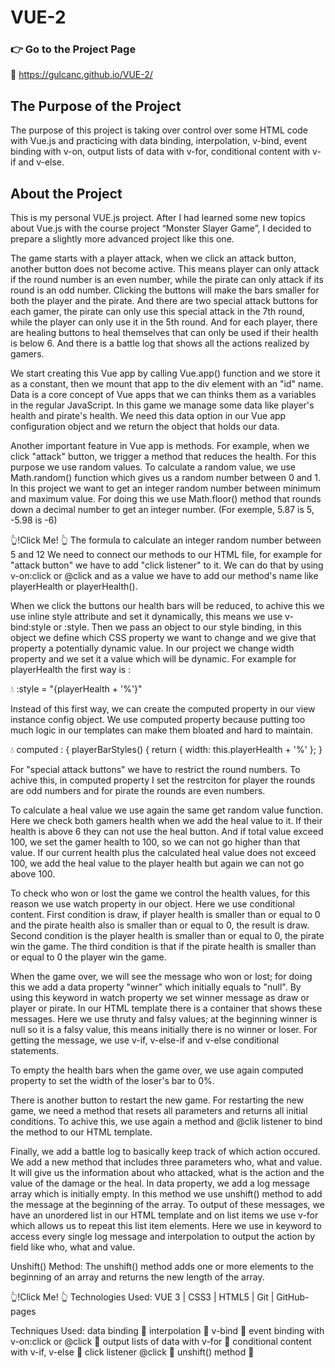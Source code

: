 # VUE-2
### :point_right: Go to the Project Page
📌 https://gulcanc.github.io/VUE-2/

## The Purpose of the Project
The purpose of this project is taking over control over some HTML code with Vue.js and practicing with data binding, interpolation, v-bind, event binding with v-on, output lists of data with v-for, conditional content with v-if and v-else.


## About the Project
This is my personal VUE.js project. After I had learned some new topics about Vue.js with the course project “Monster Slayer Game”, I decided to prepare a slightly more advanced project like this one. 

The game starts with a player attack, when we click an attack button, another button does not become active. This means player can only attack if the round number is an even number, while the pirate can only attack if its round is an odd number. Clicking the buttons will make the bars smaller for both the player and the pirate. And there are two special attack buttons for each gamer, the pirate can only use this special attack in the 7th round, while the player can only use it in the 5th round. And for each player, there are healing buttons to heal themselves that can only be used if their health is below 6. And there is a battle log that shows all the actions realized by gamers. 

We start creating this Vue app by calling Vue.app() function and we store it as a constant, then we mount that app to the div element with an "id" name. Data is a core concept of Vue apps that we can thinks them as a variables in the regular JavaScript. In this game we manage some data like player's health and pirate's health. We need this data option in our Vue app configuration object and we return the object that holds our data.

Another important feature in Vue app is methods. For example, when we click "attack" button, we trigger a method that reduces the health. For this purpose we use random values. To calculate a random value, we use Math.random() function which gives us a random number between 0 and 1. In this project we want to get an integer random number between minimum and maximum value. For doing this we use Math.floor() method that rounds down a decimal number to get an integer number. (For exemple, 5.87 is 5, -5.98 is -6)

👆!Click Me! 👆 The formula to calculate an integer random number between 5 and 12
We need to connect our methods to our HTML file, for example for "attack button" we have to add "click listener" to it. We can do that by using v-on:click or @click and as a value we have to add our method's name like playerHealth or playerHealth().

When we click the buttons our health bars will be reduced, to achive this we use inline style attribute and set it dynamically, this means we use v-bind:style or :style. Then we pass an object to our style binding, in this object we define which CSS property we want to change and we give that property a potentially dynamic value. In our project we change width property and we set it a value which will be dynamic. For example for playerHealth the first way is :

💧 :style = "{playerHealth + '%'}"

Instead of this first way, we can create the computed property in our view instance config object. We use computed property because putting too much logic in our templates can make them bloated and hard to maintain.

💧 computed : { playerBarStyles() { return { width: this.playerHealth + '%' }; }

For "special attack buttons" we have to restrict the round numbers. To achive this, in computed property I set the restrciton for player the rounds are odd numbers and for pirate the rounds are even numbers. 

To calculate a heal value we use again the same get random value function. Here we check both gamers health when we add the heal value to it. If their health is above 6 they can not use the heal button. And if total value exceed 100, we set the gamer health to 100, so we can not go higher than that value. If our current health plus the calculated heal value does not exceed 100, we add the heal value to the player health but again we can not go above 100.

To check who won or lost the game we control the health values, for this reason we use watch property in our object. Here we use conditional content. First condition is draw, if player health is smaller than or equal to 0 and the pirate health also is smaller than or equal to 0, the result is draw. Second condition is the player health is smaller than or equal to 0, the pirate win the game. The third condition is that if the pirate health is smaller than or equal to 0 the player win the game.

When the game over, we will see the message who won or lost; for doing this we add a data property "winner" which initially equals to "null". By using this keyword in watch property we set winner message as draw or player or pirate. In our HTML template there is a container that shows these messages. Here we use thruty and falsy values; at the beginning winner is null so it is a falsy value, this means initially there is no winner or loser. For getting the message, we use v-if, v-else-if and v-else conditional statements.

To empty the health bars when the game over, we use again computed property to set the width of the loser's bar to 0%.

There is another button to restart the new game. For restarting the new game, we need a method that resets all parameters and returns all initial conditions. To achive this, we use again a method and @clik listener to bind the method to our HTML template.

Finally, we add a battle log to basically keep track of which action occured. We add a new method that includes three parameters who, what and value. It will give us the information about who attacked, what is the action and the value of the damage or the heal. In data property, we add a log message array which is initially empty. In this method we use unshift() method to add the message at the beginning of the array. To output of these messages, we have an unordered list in our HTML template and on list items we use v-for which allows us to repeat this list item elements. Here we use in keyword to access every single log message and interpolation to output the action by field like who, what and value.

Unshift() Method:
The unshift() method adds one or more elements to the beginning of an array and returns the new length of the array.

👆!Click Me! 👆
Technologies Used:
VUE 3 | CSS3 | HTML5 | Git | GitHub-pages

Techniques Used:
data binding 📍 interpolation 📍 v-bind 📍 event binding with v-on:click or @click 📍 output lists of data with v-for 📍 conditional content with v-if, v-else 📍 click listener @click 📍 unshift() method 📍
